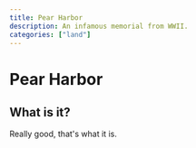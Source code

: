```yaml
---
title: Pear Harbor
description: An infamous memorial from WWII.
categories: ["land"]
---
```


# Pear Harbor

## What is it?

Really good, that's what it is.